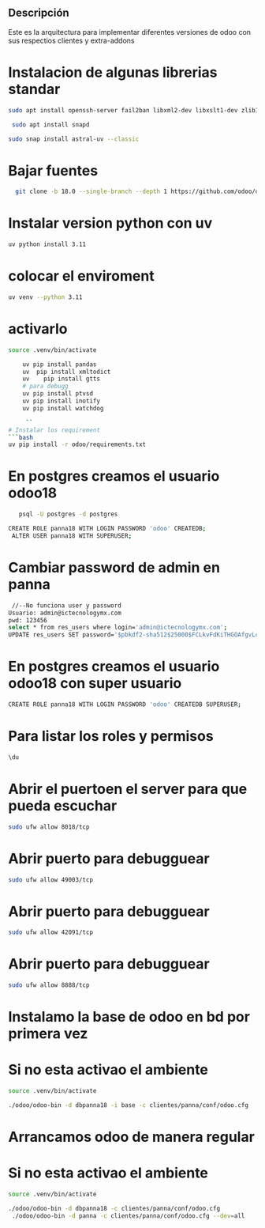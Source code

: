 ## Descripción
Este es la arquitectura para implementar diferentes versiones de odoo con sus respectios clientes y extra-addons

# Instalacion de algunas librerias standar
```bash
sudo apt install openssh-server fail2ban libxml2-dev libxslt1-dev zlib1g-dev libsasl2-dev libldap2-dev build-essential libssl-dev libffi-dev libmysqlclient-dev libpq-dev libjpeg8-dev liblcms2-dev libblas-dev libatlas-base-dev git curl   fontconfig libxrender1 xfonts-75dpi xfonts-base -y

```
 
```bash
 sudo apt install snapd
 ```
 ```bash
 sudo snap install astral-uv --classic
 ```

# Bajar fuentes
```bash
  git clone -b 18.0 --single-branch --depth 1 https://github.com/odoo/odoo.git odoo
```
# Instalar version python con uv
```bash
uv python install 3.11
```
# colocar el enviroment
```bash
uv venv --python 3.11
```
# activarlo
```bash
source .venv/bin/activate
```
```bash
    uv pip install pandas
    uv  pip install xmltodict
    uv    pip install gtts
    # para debugg
    uv pip install ptvsd
    uv pip install inotify
    uv pip install watchdog

     ``
# Instalar los requirement
```bash
uv pip install -r odoo/requirements.txt
```
# En postgres creamos el usuario odoo18
```bash
   psql -U postgres -d postgres
```
```bash
CREATE ROLE panna18 WITH LOGIN PASSWORD 'odoo' CREATEDB;
 ALTER USER panna18 WITH SUPERUSER;
```
# Cambiar password de admin en panna
```bash
 //--No funciona user y password  
Usuario: admin@ictecnologymx.com
pwd: 123456
select * from res_users where login='admin@ictecnologymx.com';
UPDATE res_users SET password='$pbkdf2-sha512$25000$FCLkvFdKiTHGOAfgvLcWIg$/3T2Qx4D7dMamxXYUiKsd8ky0TrQpUVuFCN5sI0nqYIktPa88flL2fJJ2/5xCEh/qIWr/TrrB3Ja6YwtfcS/4g' WHERE login='admin@ictecnologymx.com';
```
# En postgres creamos el usuario odoo18 con super usuario
```bash
CREATE ROLE panna18 WITH LOGIN PASSWORD 'odoo' CREATEDB SUPERUSER;
```
# Para listar los roles y permisos
```bash
\du
```
# Abrir el puertoen el server para que pueda escuchar
```bash
sudo ufw allow 8018/tcp
```
# Abrir puerto para debugguear
```bash
sudo ufw allow 49003/tcp
``` 
# Abrir puerto para debugguear
```bash
sudo ufw allow 42091/tcp
``` 
# Abrir puerto para debugguear
```bash
sudo ufw allow 8888/tcp
``` 

# Instalamo la base de odoo en bd por primera vez
# Si no esta activao el ambiente
```bash
source .venv/bin/activate
```
```bash
./odoo/odoo-bin -d dbpanna18 -i base -c clientes/panna/conf/odoo.cfg
```
# Arrancamos odoo de manera regular
# Si no esta activao el ambiente
```bash
source .venv/bin/activate
```
```bash
./odoo/odoo-bin -d dbpanna18 -c clientes/panna/conf/odoo.cfg
 ./odoo/odoo-bin -d panna -c clientes/panna/conf/odoo.cfg --dev=all
```